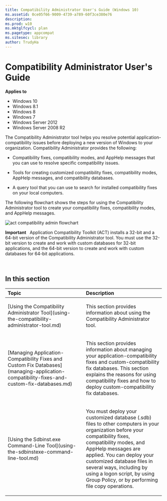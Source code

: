 ```yaml
---
title: Compatibility Administrator User's Guide (Windows 10)
ms.assetid: 0ce05f66-9009-4739-a789-60f3ce380e76
description: 
ms.prod: w10
ms.mktglfcycl: plan
ms.pagetype: appcompat
ms.sitesec: library
author: TrudyHa
---
```


# Compatibility Administrator User's Guide


**Applies to**

-   Windows 10
-   Windows 8.1
-   Windows 8
-   Windows 7
-   Windows Server 2012
-   Windows Server 2008 R2

The Compatibility Administrator tool helps you resolve potential application-compatibility issues before deploying a new version of Windows to your organization. Compatibility Administrator provides the following:

-   Compatibility fixes, compatibility modes, and AppHelp messages that you can use to resolve specific compatibility issues.

-   Tools for creating customized compatibility fixes, compatibility modes, AppHelp messages, and compatibility databases.

-   A query tool that you can use to search for installed compatibility fixes on your local computers.

The following flowchart shows the steps for using the Compatibility Administrator tool to create your compatibility fixes, compatibility modes, and AppHelp messages.

![act compatibility admin flowchart](images/dep-win8-l-act-compatadminflowchart.jpg)

**Important**  
Application Compatibility Toolkit (ACT) installs a 32-bit and a 64-bit version of the Compatibility Administrator tool. You must use the 32-bit version to create and work with custom databases for 32-bit applications, and the 64-bit version to create and work with custom databases for 64-bit applications.

 

## In this section


<table>
<colgroup>
<col width="50%" />
<col width="50%" />
</colgroup>
<thead>
<tr class="header">
<th align="left">Topic</th>
<th align="left">Description</th>
</tr>
</thead>
<tbody>
<tr class="odd">
<td align="left"><p>[Using the Compatibility Administrator Tool](using-the-compatibility-administrator-tool.md)</p></td>
<td align="left"><p>This section provides information about using the Compatibility Administrator tool.</p></td>
</tr>
<tr class="even">
<td align="left"><p>[Managing Application-Compatibility Fixes and Custom Fix Databases](managing-application-compatibility-fixes-and-custom-fix-databases.md)</p></td>
<td align="left"><p>This section provides information about managing your application-compatibility fixes and custom-compatibility fix databases. This section explains the reasons for using compatibility fixes and how to deploy custom-compatibility fix databases.</p></td>
</tr>
<tr class="odd">
<td align="left"><p>[Using the Sdbinst.exe Command-Line Tool](using-the-sdbinstexe-command-line-tool.md)</p></td>
<td align="left"><p>You must deploy your customized database (.sdb) files to other computers in your organization before your compatibility fixes, compatibility modes, and AppHelp messages are applied. You can deploy your customized database files in several ways, including by using a logon script, by using Group Policy, or by performing file copy operations.</p></td>
</tr>
</tbody>
</table>

 

 

 





